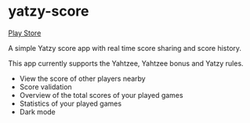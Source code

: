 # yatzy-score
[Play Store](https://play.google.com/store/apps/details?id=nl.koenhabets.yahtzeescore)

A simple Yatzy score app with real time score sharing and score history.

This app currently supports the Yahtzee, Yahtzee bonus and Yatzy rules.

* View the score of other players nearby
* Score validation
* Overview of the total scores of your played games
* Statistics of your played games
* Dark mode
